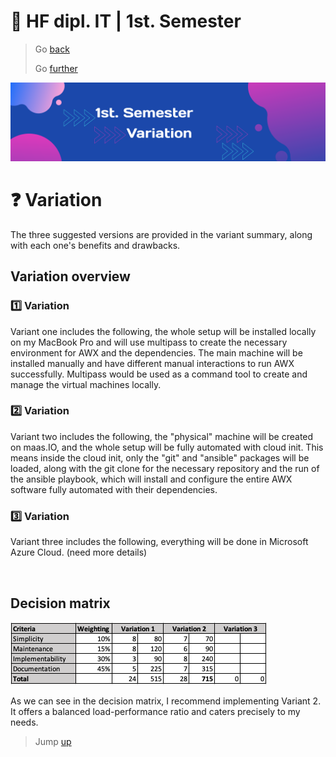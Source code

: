 # :ticket: HF dipl. IT | 1st. Semester

> Go [back](/docs/planning.md)
>
> Go [further]()

![Banner](/img/banner3.png)

# :question: Variation

The three suggested versions are provided in the variant summary, along with each one's benefits and drawbacks.


## Variation overview

### :one: Variation

Variant one includes the following, the whole setup will be installed locally on my MacBook Pro and will use multipass to create the necessary environment for AWX and the dependencies. The main machine will be installed manually and have different manual interactions to run AWX successfully. Multipass would be used as a command tool to create and manage the virtual machines locally.

### :two: Variation

Variant two includes the following, the "physical" machine will be created on maas.IO, and the whole setup will be fully automated with cloud init. This means inside the cloud init, only the "git" and "ansible" packages will be loaded, along with the git clone for the necessary repository and the run of the ansible playbook, which will install and configure the entire AWX software fully automated with their dependencies.

### :three: Variation

Variant three includes the following, everything will be done in Microsoft Azure Cloud. (need more details)

<br>

## Decision matrix

![decision matrix](/img/decision_matrix.png)

As we can see in the decision matrix, I recommend implementing Variant 2. It offers a balanced load-performance ratio and caters precisely to my needs.

> Jump [up](#🎫-hf-dipl-it--1st-semester)